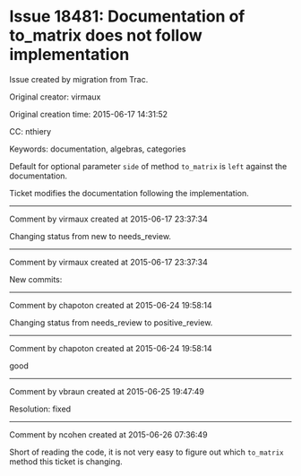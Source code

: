 # Issue 18481: Documentation of to_matrix does not follow implementation

Issue created by migration from Trac.

Original creator: virmaux

Original creation time: 2015-06-17 14:31:52

CC:  nthiery

Keywords: documentation, algebras, categories

Default for optional parameter `side` of method `to_matrix` is `left` against the documentation.

Ticket modifies the documentation following the implementation.


---

Comment by virmaux created at 2015-06-17 23:37:34

Changing status from new to needs_review.


---

Comment by virmaux created at 2015-06-17 23:37:34

New commits:


---

Comment by chapoton created at 2015-06-24 19:58:14

Changing status from needs_review to positive_review.


---

Comment by chapoton created at 2015-06-24 19:58:14

good


---

Comment by vbraun created at 2015-06-25 19:47:49

Resolution: fixed


---

Comment by ncohen created at 2015-06-26 07:36:49

Short of reading the code, it is not very easy to figure out which `to_matrix` method this ticket is changing.
